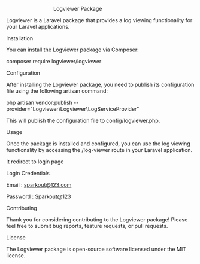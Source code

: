                                 Logviewer Package

Logviewer is a Laravel package that provides a log viewing functionality for your Laravel applications.

Installation

You can install the Logviewer package via Composer:

composer require logviewer/logviewer

Configuration

After installing the Logviewer package, you need to publish its configuration file using the following artisan command:

php artisan vendor:publish --provider="Logviewer\Logviewer\LogServiceProvider"

This will publish the configuration file to config/logviewer.php.

Usage

Once the package is installed and configured, you can use the log viewing functionality by accessing the /log-viewer route in your Laravel application.

It redirect to login page 

Login Credentials

Email : sparkout@123.com

Password : Sparkout@123

Contributing

Thank you for considering contributing to the Logviewer package! Please feel free to submit bug reports, feature requests, or pull requests.

License

The Logviewer package is open-source software licensed under the MIT license.


